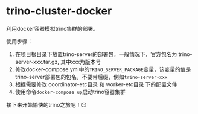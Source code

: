 # trino-cluster-docker

利用docker容器模拟trino集群的部署。

使用步骤：
1. 在项目根目录下放置trino-server的部署包，一般情况下，官方包名为 trino-server-xxx.tar.gz, 其中xxx为版本号
2. 修改docker-compose.yml中的`TRINO_SERVER_PACKAGE`变量，该变量的值是trino-server部署包的包名，不要带后缀，例如`trino-server-xxx`
3. 根据需要修改 coordinator-etc目录 和 worker-etc目录 下的配置文件
4. 使用命令`docker-compose up`启动trino容器集群

接下来开始愉快的trino之旅吧！:smirk:

